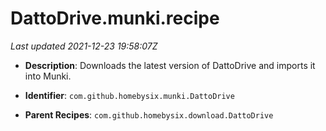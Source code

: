 # DattoDrive.munki.recipe

_Last updated 2021-12-23 19:58:07Z_

- **Description**: Downloads the latest version of DattoDrive and imports it into Munki.

- **Identifier**: `com.github.homebysix.munki.DattoDrive`

- **Parent Recipes**: `com.github.homebysix.download.DattoDrive`